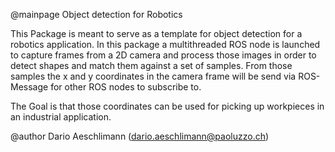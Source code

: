 @mainpage Object detection for Robotics


This Package is meant to serve as a template for object detection for a robotics application.
In this package a multithreaded ROS node is launched to capture frames from a 2D camera and process those images in order
to detect shapes and match them against a set of samples. From those samples the x and y coordinates in the camera frame 
will be send via ROS-Message for other ROS nodes to subscribe to.

The Goal is that those coordinates can be used for picking up workpieces in an industrial application.


@author Dario Aeschlimann (dario.aeschlimann@paoluzzo.ch)

